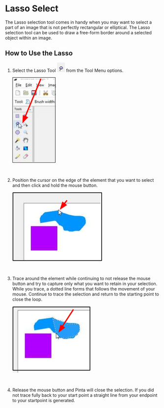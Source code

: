 # Lasso Select
The Lasso selection tool comes in handy when you may want to select a part of an image that is not perfectly rectangular or elliptical. The Lasso selection tool can be used to draw a free-form border around a selected object within an image. 

## How to Use the Lasso 

1. Select the Lasso Tool ![lasso icon](img/lasso.png) from the Tool Menu options.   

     ![Lasso](img/lassoselect.png)  

    &nbsp; 
  
2. Position the cursor on the edge of the element that you want to select and then click and hold the mouse button. 

    ![Lasso Select Point](img/lassoselectpoint.png)  

    &nbsp;

3. Trace around the element while continuing to not release the mouse button and try to capture only what you want to retain in your selection. While you trace, a dotted line forms that follows the movement of your mouse. Continue to trace the selection and return to the starting point to close the loop.

    ![Lasso Example](img/lassoexample.png)  

    &nbsp;

4. Release the mouse button and Pinta will close the selection. If you did not trace fully back to your start point a straight line from your endpoint to your startpoint is generated. 
